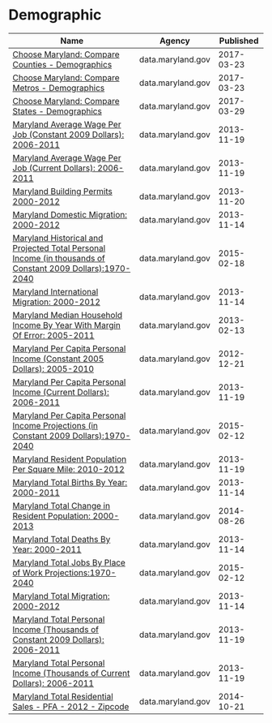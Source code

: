 # Demographic

Name | Agency | Published
---- | ---- | ---------
[Choose Maryland: Compare Counties - Demographics](../socrata/pa7d-u6hs.md) | data.maryland.gov | 2017-03-23
[Choose Maryland: Compare Metros - Demographics](../socrata/h2qn-scd8.md) | data.maryland.gov | 2017-03-23
[Choose Maryland: Compare States - Demographics](../socrata/8mc4-hxm7.md) | data.maryland.gov | 2017-03-29
[Maryland Average Wage Per Job (Constant 2009 Dollars): 2006-2011](../socrata/s5ct-e4qp.md) | data.maryland.gov | 2013-11-19
[Maryland Average Wage Per Job (Current Dollars): 2006-2011](../socrata/mk5a-nf44.md) | data.maryland.gov | 2013-11-19
[Maryland Building Permits 2000-2012](../socrata/sfr7-abnt.md) | data.maryland.gov | 2013-11-20
[Maryland Domestic Migration: 2000-2012](../socrata/gz2b-fvs6.md) | data.maryland.gov | 2013-11-14
[Maryland Historical and Projected Total Personal Income (in thousands of Constant 2009 Dollars):1970-2040](../socrata/yu6n-fkf7.md) | data.maryland.gov | 2015-02-18
[Maryland International Migration: 2000-2012](../socrata/hq27-cfrc.md) | data.maryland.gov | 2013-11-14
[Maryland Median Household Income By Year With Margin Of Error: 2005-2011](../socrata/bvk4-qsxs.md) | data.maryland.gov | 2013-02-13
[Maryland Per Capita Personal Income (Constant 2005 Dollars): 2005-2010](../socrata/q4mi-9fr9.md) | data.maryland.gov | 2012-12-21
[Maryland Per Capita Personal Income (Current Dollars): 2006-2011](../socrata/nv7y-8663.md) | data.maryland.gov | 2013-11-19
[Maryland Per Capita Personal Income Projections (in Constant 2009 Dollars):1970-2040](../socrata/p5hr-8uyb.md) | data.maryland.gov | 2015-02-12
[Maryland Resident Population Per Square Mile: 2010-2012](../socrata/key9-38wi.md) | data.maryland.gov | 2013-11-19
[Maryland Total Births By Year: 2000-2011](../socrata/vavn-j725.md) | data.maryland.gov | 2013-11-14
[Maryland Total Change in Resident Population: 2000-2013](../socrata/5ueh-pqc8.md) | data.maryland.gov | 2014-08-26
[Maryland Total Deaths By Year: 2000-2011](../socrata/jadi-9c9a.md) | data.maryland.gov | 2013-11-14
[Maryland Total Jobs By Place of Work Projections:1970-2040](../socrata/u5my-pdap.md) | data.maryland.gov | 2015-02-12
[Maryland Total Migration: 2000-2012](../socrata/3hb2-c6rg.md) | data.maryland.gov | 2013-11-14
[Maryland Total Personal Income (Thousands of Constant 2009 Dollars): 2006-2011](../socrata/4dhw-3gak.md) | data.maryland.gov | 2013-11-19
[Maryland Total Personal Income (Thousands of Current Dollars): 2006-2011](../socrata/m4dq-89ja.md) | data.maryland.gov | 2013-11-19
[Maryland Total Residential Sales - PFA - 2012 - Zipcode](../socrata/ag7x-nwtv.md) | data.maryland.gov | 2014-10-21

